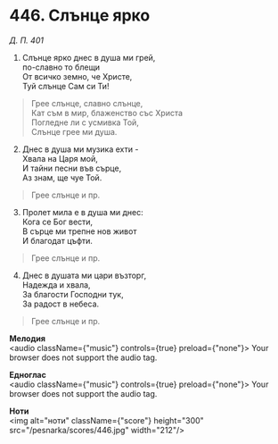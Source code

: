 # 446. Слънце ярко

_Д. П. 401_

1. Слънце ярко днес в душа ми грей,  
по-славно то блещи  
От всичко земно, че Христе,  
Туй слънце Сам си Ти!  

> Грее слънце, славно слънце,  
> Кат съм в мир, блаженство със Христа  
> Погледне ли с усмивка Той,  
> Слънце грее ми душа.  

2. Днес в душа ми музика ехти -  
Хвала на Царя мой,  
И тайни песни във сърце,  
Аз знам, ще чуе Той.  

> Грее слънце и пр.  

3. Пролет мила е в душа ми днес:  
Кога се Бог вести,  
В сърце ми трепне нов живот  
И благодат цъфти.  

> Грее слънце и пр.  

4. Днес в душата ми цари възторг,  
Надежда и хвала,  
За благости Господни тук,  
За радост в небеса.  

> Грее слънце и пр.

**Мелодия**  
<audio className={"music"} controls={true} preload={"none"}>
    <source src="/pesnarka/mp3/446.mp3" type="audio/mpeg"/>
    Your browser does not support the audio tag.
</audio>

**Едноглас**  
<audio className={"music"} controls={true} preload={"none"}>
    <source src="/pesnarka/transp/446.mp3" type="audio/mpeg"/>
    Your browser does not support the audio tag.
</audio>

**Ноти**  
<img alt="ноти" className={"score"} height="300" src="/pesnarka/scores/446.jpg" width="212"/>
